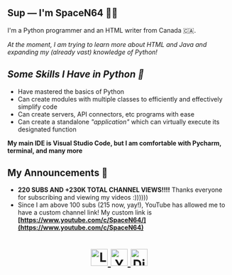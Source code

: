 <!-- Markdown -->
## Sup — I'm SpaceN64 👨‍💻

I'm a Python programmer and an HTML writer from Canada 🇨🇦.

_At the moment, I am trying to learn more about *HTML* and *Java* and expanding my (already vast) knowledge of *Python*!_

## ***Some Skills I Have in Python 🐍***
- Have mastered the basics of Python
- Can create modules with multiple classes to efficiently and effectively simplify code
- Can create servers, API connectors, etc programs with ease  
- Can create a standalone _"application"_ which can virtually execute its designated function

**My main IDE is Visual Studio Code, but I am comfortable with Pycharm, terminal, and many more**

## My Announcements 📣
- **220 SUBS AND +230K TOTAL CHANNEL VIEWS!!!!** Thanks everyone for subscribing and viewing my videos :))))))
- Since I am above 100 subs (215 now, yay!), YouTube has allowed me to have a custom channel link! My custom link is **[https://www.youtube.com/c/SpaceN64/](https://www.youtube.com/c/SpaceN64)**

<!--Link Buttons-->
<h1> <h1/> 

<div align="center">
  
<a href="https://linktr.ee/SpaceN64">
  <img alt="Linktree" width="auto" height="38" src="https://i.ibb.co/q7Yv5fP/button-linktree.png"/>
</a>  
  
<a href="https://www.youtube.com/c/SpaceN64">
  <img alt="Youtube" width="auto" height="38" src="https://i.ibb.co/VDZrwHP/button-youtube.png"/>
</a>

<a href="https://discords.com/bio/p/SpaceN64" />
  <img alt="Discord" width="auto" height="38" src="https://i.ibb.co/HNYR3Zp/button-discord-tag.png"/>
</a>
